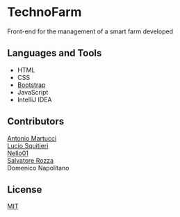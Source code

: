 # TechnoFarm

Front-end for the management of a smart farm developed

## Languages and Tools
+ HTML
+ CSS
+ [Bootstrap](https://getbootstrap.com/)
+ JavaScript
+ IntelliJ IDEA

## Contributors
[Antonio Martucci](https://github.com/AntonioMartucci)\
[Lucio Squitieri](https://github.com/Lucio-Squitieri)\
[Nello01](https://github.com/Nello01)\
[Salvatore Rozza](https://github.com/Salvatore-Rozza)\
Domenico Napolitano


## License
[MIT](https://choosealicense.com/licenses/mit/)
